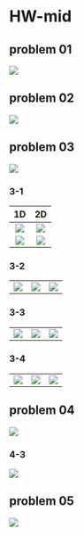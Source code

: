 # HW-mid

## problem 01

![](HW-mid-01.drawio.svg)

## problem 02

![](HW-mid-02.drawio.svg)

## problem 03

![](HW-mid-03.drawio.svg)

### 3-1

|                  1D                  |                  2D                  |
| :----------------------------------: | :----------------------------------: |
| ![](figure/ques_03_03_1_x0_1_1D.gif) | ![](figure/ques_03_03_1_x0_1_2D.gif) |
| ![](figure/ques_03_03_1_x0_2_1D.gif) | ![](figure/ques_03_03_1_x0_2_2D.gif) |

### 3-2

|                                     |                                     |                                     |
| :---------------------------------: | :---------------------------------: | :---------------------------------: |
| ![](figure/ques_03_03_rest_1_1.png) | ![](figure/ques_03_03_rest_1_2.png) | ![](figure/ques_03_03_rest_1_3.png) |

### 3-3

|                                     |                                     |                                     |
| :---------------------------------: | :---------------------------------: | :---------------------------------: |
| ![](figure/ques_03_03_rest_2_1.png) | ![](figure/ques_03_03_rest_2_2.png) | ![](figure/ques_03_03_rest_2_3.png) |

### 3-4

|                                     |                                     |                                     |
| :---------------------------------: | :---------------------------------: | :---------------------------------: |
| ![](figure/ques_03_03_rest_3_1.png) | ![](figure/ques_03_03_rest_3_2.png) | ![](figure/ques_03_03_rest_3_3.png) |

## problem 04

![](HW-mid-04.drawio.svg)

### 4-3

![](figure/ques_03_04_phase.png)

## problem 05

![](HW-mid-05.drawio.svg)
